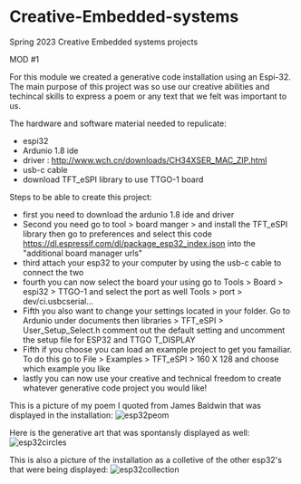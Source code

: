 # Creative-Embedded-systems
Spring 2023 Creative Embedded systems projects 


MOD #1 

For this module we created a generative code installation using an Espi-32. The main purpose of this project was so use our creative abilities and techincal skills to express a poem or any text that we felt was important to us. 

The hardware and software material needed to repulicate:
- espi32
- Ardunio 1.8 ide
- driver : http://www.wch.cn/downloads/CH34XSER_MAC_ZIP.html
- usb-c cable
- download TFT_eSPI library to use TTGO-1 board


Steps to be able to create this project: 
- first you need to download the ardunio 1.8 ide and driver 
- Second you need go to tool > board manger > and install the TFT_eSPI library then go to preferences and select this code https://dl.espressif.com/dl/package_esp32_index.json into the "additional board manager urls"
- third attach your esp32 to your computer by using the usb-c cable to connect the two
- fourth you can now select the board your using go to Tools > Board > espi32 > TTGO-1 and select the port as well Tools > port > dev/ci.usbcserial...
- Fifth you also want to change your settings located in your folder. Go to Ardunio under documents then libraries > TFT_eSPI > User_Setup_Select.h comment out the default setting and uncomment the setup file for ESP32 and TTGO T_DISPLAY
- Fifth if you choose you can load an example project to get you famailiar. To do this go to File > Examples > TFT_eSPI > 160 X 128 and choose which example you like
- lastly you can now use your creative and technical freedom to create whatever generative code project you would like!

This is a picture of my poem I quoted from James Baldwin that was displayed in the installation: 
![esp32peom](https://user-images.githubusercontent.com/46787224/222984417-59f047c4-a141-44ca-9f88-e2734264da51.jpg)

Here is the generative art that was spontansly displayed as well:
![esp32circles](https://user-images.githubusercontent.com/46787224/222986671-b8d680ec-a821-426c-b53c-bfd87455c7be.jpg)

This is also a picture of the installation as a colletive of the other esp32's that were being displayed: 
![esp32collection](https://user-images.githubusercontent.com/46787224/222986716-fc70a500-dde4-43d9-8142-fb6b9bb00efa.jpg)

